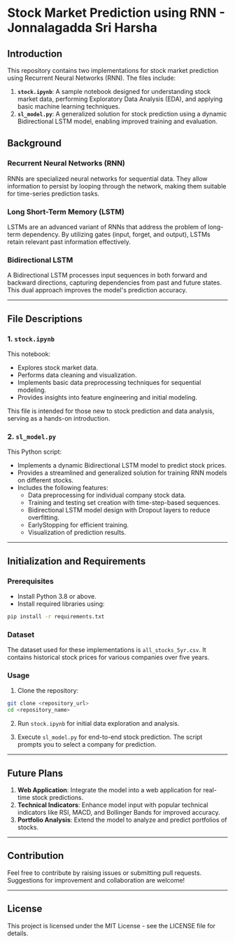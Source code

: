 # Stock Market Prediction using RNN - Jonnalagadda Sri Harsha

## Introduction
This repository contains two implementations for stock market prediction using Recurrent Neural Networks (RNN). The files include:

1. **`stock.ipynb`**: A sample notebook designed for understanding stock market data, performing Exploratory Data Analysis (EDA), and applying basic machine learning techniques.
2. **`sl_model.py`**: A generalized solution for stock prediction using a dynamic Bidirectional LSTM model, enabling improved training and evaluation.

## Background

### Recurrent Neural Networks (RNN)
RNNs are specialized neural networks for sequential data. They allow information to persist by looping through the network, making them suitable for time-series prediction tasks.

### Long Short-Term Memory (LSTM)
LSTMs are an advanced variant of RNNs that address the problem of long-term dependency. By utilizing gates (input, forget, and output), LSTMs retain relevant past information effectively.

### Bidirectional LSTM
A Bidirectional LSTM processes input sequences in both forward and backward directions, capturing dependencies from past and future states. This dual approach improves the model's prediction accuracy.

---

## File Descriptions

### 1. `stock.ipynb`
This notebook:
- Explores stock market data.
- Performs data cleaning and visualization.
- Implements basic data preprocessing techniques for sequential modeling.
- Provides insights into feature engineering and initial modeling.

This file is intended for those new to stock prediction and data analysis, serving as a hands-on introduction.

### 2. `sl_model.py`
This Python script:
- Implements a dynamic Bidirectional LSTM model to predict stock prices.
- Provides a streamlined and generalized solution for training RNN models on different stocks.
- Includes the following features:
  - Data preprocessing for individual company stock data.
  - Training and testing set creation with time-step-based sequences.
  - Bidirectional LSTM model design with Dropout layers to reduce overfitting.
  - EarlyStopping for efficient training.
  - Visualization of prediction results.

---

## Initialization and Requirements

### Prerequisites
- Install Python 3.8 or above.
- Install required libraries using:

```bash
pip install -r requirements.txt
```

### Dataset
The dataset used for these implementations is `all_stocks_5yr.csv`. It contains historical stock prices for various companies over five years.

### Usage
1. Clone the repository:
```bash
git clone <repository_url>
cd <repository_name>
```

2. Run `stock.ipynb` for initial data exploration and analysis.

3. Execute `sl_model.py` for end-to-end stock prediction. The script prompts you to select a company for prediction.

---

## Future Plans
1. **Web Application**: Integrate the model into a web application for real-time stock predictions.
2. **Technical Indicators**: Enhance model input with popular technical indicators like RSI, MACD, and Bollinger Bands for improved accuracy.
3. **Portfolio Analysis**: Extend the model to analyze and predict portfolios of stocks.

---

## Contribution
Feel free to contribute by raising issues or submitting pull requests. Suggestions for improvement and collaboration are welcome!

---

## License
This project is licensed under the MIT License - see the LICENSE file for details.
